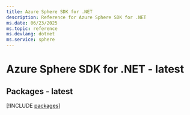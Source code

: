 ```yaml
---
title: Azure Sphere SDK for .NET
description: Reference for Azure Sphere SDK for .NET
ms.date: 06/23/2025
ms.topic: reference
ms.devlang: dotnet
ms.service: sphere
---
```

# Azure Sphere SDK for .NET - latest
## Packages - latest
[!INCLUDE [packages](sphere-index.md)]